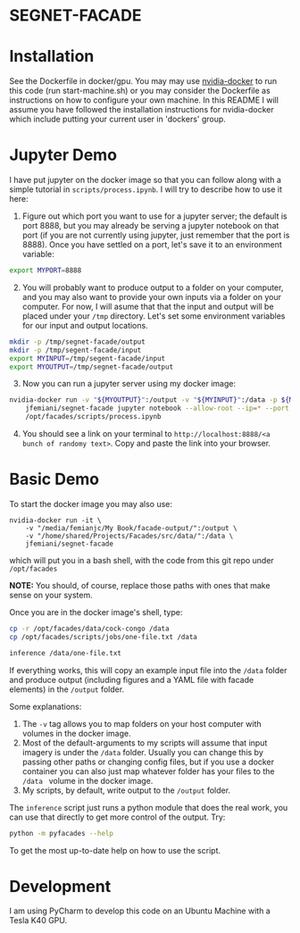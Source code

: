 # SEGNET-FACADE

# Installation
See the Dockerfile in docker/gpu. 
You may may use [nvidia-docker](https://github.com/NVIDIA/nvidia-docker/wiki/Installation) to run this code 
(run start-machine.sh) or you may consider the Dockerfile as instructions on how to configure your own machine. 
In this README I will assume you have followed the installation instructions for nvidia-docker which include putting your current user in 'dockers' group.

# Jupyter Demo
I have put jupyter on the docker image so that you can follow along with a simple tutorial in `scripts/process.ipynb`. 
I will try to describe how to use it here:
1. Figure out which port you want to use for a jupyter server; the default is port 8888, but you may already be serving a jupyter notebook on that port (if you are not currently using jupyter, just remember that the port is 8888).  Once you have settled on a port, let's save it to an environment variable:
```bash
export MYPORT=8888
```
2. You will probably want to produce output to a folder on your computer, and you may also want to provide your own inputs via a folder on your computer. For now, I will asume that that the input and output will be placed under your `/tmp` directory. Let's set some environment variables for our input and output locations. 
```bash
mkdir -p /tmp/segnet-facade/output
mkdir -p /tmp/segent-facade/input
export MYINPUT=/tmp/segent-facade/input
export MYOUTPUT=/tmp/segnet-facade/output
```
3. Now you can run a jupyter server using my docker image:
```bash
nvidia-docker run -v "${MYOUTPUT}":/output -v "${MYINPUT}":/data -p ${MYPORT}:${MYPORT} \
    jfemiani/segnet-facade jupyter notebook --allow-root --ip=* --port ${MYPORT} \
    /opt/facades/scripts/process.ipynb
```
4. You should see a link on your terminal to `http://localhost:8888/<a bunch of randomy text>`. Copy and paste the link into your browser. 


# Basic Demo

To start the docker image you may also use:
```
nvidia-docker run -it \
    -v "/media/femianjc/My Book/facade-output/":/output \
    -v "/home/shared/Projects/Facades/src/data/":/data \
    jfemiani/segnet-facade
```
which will put you in a bash shell, with the code from this git repo under `/opt/facades`

**NOTE:** You should, of course, replace those paths with ones that make sense on your system.

Once you are in the docker image's shell, type:
```bash
cp -r /opt/facades/data/cock-congo /data
cp /opt/facades/scripts/jobs/one-file.txt /data

inference /data/one-file.txt
```

If everything works, this will copy an example input file into 
the `/data` folder and produce output (including figures and a YAML file with facade elements) in the `/output` folder. 


Some explanations:
1.  The `-v` tag allows you to map folders on your host computer with 
    volumes in the docker image. 
2.  Most of the default-arguments to my scripts will assume that input 
    imagery is under the `/data` folder. Usually you can change this 
    by passing other paths or changing config files, but if you use a 
    docker container you can also just map whatever folder has your files 
    to the `/data ` volume in the docker image. 
3.  My scripts, by default, write output to the `/output` folder.

The `inference` script just runs a python module that does the real work, you can use that directly to get more control of the output. Try:

```bash
python -m pyfacades --help
```

To get the most up-to-date help on how to use the script. 
# Development

I am using PyCharm to develop this code on an Ubuntu Machine with a
Tesla K40 GPU. 



